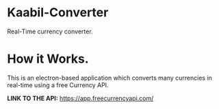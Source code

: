 # Kaabil-Converter
Real-Time currency converter.

# How it Works.
This is an electron-based application which converts many currencies in real-time using a free Currency API.

**LINK TO THE API:** https://app.freecurrencyapi.com/
